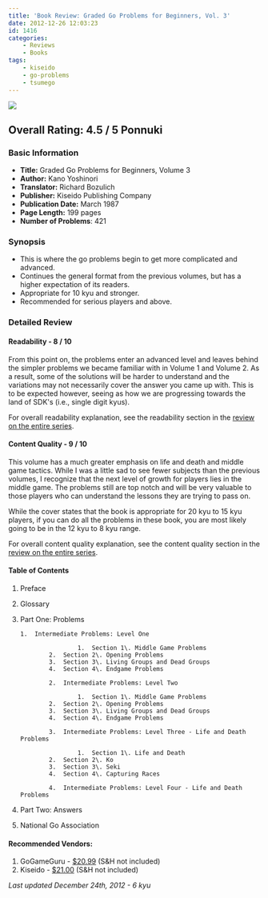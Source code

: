 ```yaml
---
title: 'Book Review: Graded Go Problems for Beginners, Vol. 3'
date: 2012-12-26 12:03:23
id: 1416
categories:
	- Reviews
	- Books
tags:
	- kiseido
	- go-problems
	- tsumego
---
```


![](/images/2012/12/graded-go-problems-for-beginners-volume-3.jpg)

## Overall Rating: 4.5 / 5 Ponnuki

### Basic Information

*   **Title:** Graded Go Problems for Beginners, Volume 3
*   **Author:** Kano Yoshinori
*   **Translator:** Richard Bozulich
*   **Publisher:** Kiseido Publishing Company
*   **Publication Date:** March 1987
*   **Page Length:** 199 pages
*   **Number of Problems**: 421

### Synopsis

*   This is where the go problems begin to get more complicated and advanced.
*   Continues the general format from the previous volumes, but has a higher expectation of its readers.
*   Appropriate for 10 kyu and stronger.
*   Recommended for serious players and above.

<!-- more -->

### Detailed Review

#### Readability - 8 / 10

From this point on, the problems enter an advanced level and leaves behind the simpler problems we became familiar with in Volume 1 and Volume 2. As a result, some of the solutions will be harder to understand and the variations may not necessarily cover the answer you came up with. This is to be expected however, seeing as how we are progressing towards the land of SDK's (i.e., single digit kyus).

For overall readability explanation, see the readability section in the [review on the entire series](http://www.bengozen.com/book-review-graded-go-problems-for-beginners-series/ "Book Review: Graded Go Problems for Beginners Series").

#### Content Quality - 9 / 10

This volume has a much greater emphasis on life and death and middle game tactics. While I was a little sad to see fewer subjects than the previous volumes, I recognize that the next level of growth for players lies in the middle game. The problems still are top notch and will be very valuable to those players who can understand the lessons they are trying to pass on.

While the cover states that the book is appropriate for 20 kyu to 15 kyu players, if you can do all the problems in these book, you are most likely going to be in the 12 kyu to 8 kyu range.

For overall content quality explanation, see the content quality section in the [review on the entire series](http://www.bengozen.com/book-review-graded-go-problems-for-beginners-series/ "Book Review: Graded Go Problems for Beginners Series").

#### Table of Contents

1.  Preface
2.  Glossary
3.  Part One: Problems

		1.  Intermediate Problems: Level One

						1.  Section 1\. Middle Game Problems
				2.  Section 2\. Opening Problems
				3.  Section 3\. Living Groups and Dead Groups
				4.  Section 4\. Endgame Problems

				2.  Intermediate Problems: Level Two

						1.  Section 1\. Middle Game Problems
				2.  Section 2\. Opening Problems
				3.  Section 3\. Living Groups and Dead Groups
				4.  Section 4\. Endgame Problems

				3.  Intermediate Problems: Level Three - Life and Death Problems

						1.  Section 1\. Life and Death
				2.  Section 2\. Ko
				3.  Section 3\. Seki
				4.  Section 4\. Capturing Races

				4.  Intermediate Problems: Level Four - Life and Death Problems

4.  Part Two: Answers
5.  National Go Association

#### Recommended Vendors:

1.  GoGameGuru - [$20.99](http://shop.gogameguru.com/graded-go-problems-for-beginners-volume-3/?acc=e4da3b7fbbce2345d7772b0674a318d5) (S&amp;H not included)
2.  Kiseido - [$21.00](http://kiseido.com/go_books.htm) (S&amp;H not included)

_Last updated December 24th, 2012 - 6 kyu_